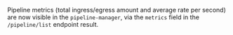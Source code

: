 Pipeline metrics (total ingress/egress amount and average rate per second) are
now visible in the `pipeline-manager`, via the `metrics` field in the
`/pipeline/list` endpoint result.
